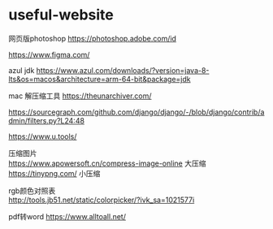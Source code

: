 # useful-website

网页版photoshop https://photoshop.adobe.com/id   

https://www.figma.com/    

azul jdk
https://www.azul.com/downloads/?version=java-8-lts&os=macos&architecture=arm-64-bit&package=jdk  

mac 解压缩工具
https://theunarchiver.com/    

https://sourcegraph.com/github.com/django/django/-/blob/django/contrib/admin/filters.py?L24:48

https://www.u.tools/ 

压缩图片    
https://www.apowersoft.cn/compress-image-online 大压缩     
https://tinypng.com/ 小压缩   

rgb颜色对照表    
http://tools.jb51.net/static/colorpicker/?ivk_sa=1021577i    

pdf转word
https://www.alltoall.net/    
